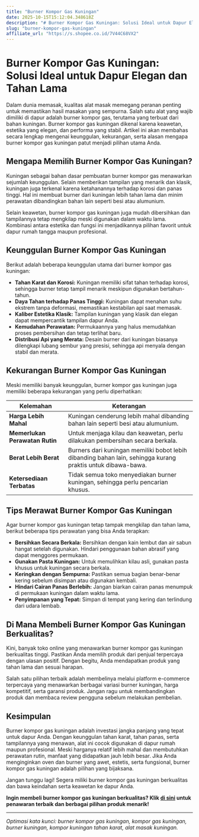 ```yaml
---
title: "Burner Kompor Gas Kuningan"
date: 2025-10-15T15:12:04.348618Z
description: "# Burner Kompor Gas Kuningan: Solusi Ideal untuk Dapur Elegan dan Tahan Lama..."
slug: "burner-kompor-gas-kuningan"
affiliate_url: "https://s.shopee.co.id/7V44C68VX2"
---
```

# Burner Kompor Gas Kuningan: Solusi Ideal untuk Dapur Elegan dan Tahan Lama

Dalam dunia memasak, kualitas alat masak memegang peranan penting untuk memastikan hasil masakan yang sempurna. Salah satu alat yang wajib dimiliki di dapur adalah burner kompor gas, terutama yang terbuat dari bahan kuningan. Burner kompor gas kuningan dikenal karena keawetan, estetika yang elegan, dan performa yang stabil. Artikel ini akan membahas secara lengkap mengenai keunggulan, kekurangan, serta alasan mengapa burner kompor gas kuningan patut menjadi pilihan utama Anda.

## Mengapa Memilih Burner Kompor Gas Kuningan?

Kuningan sebagai bahan dasar pembuatan burner kompor gas menawarkan sejumlah keunggulan. Selain memberikan tampilan yang menarik dan klasik, kuningan juga terkenal karena ketahanannya terhadap korosi dan panas tinggi. Hal ini membuat burner dari kuningan lebih tahan lama dan minim perawatan dibandingkan bahan lain seperti besi atau alumunium.

Selain keawetan, burner kompor gas kuningan juga mudah dibersihkan dan tampilannya tetap mengkilap meski digunakan dalam waktu lama. Kombinasi antara estetika dan fungsi ini menjadikannya pilihan favorit untuk dapur rumah tangga maupun profesional.

## Keunggulan Burner Kompor Gas Kuningan

Berikut adalah beberapa keunggulan utama dari burner kompor gas kuningan:

- **Tahan Karat dan Korosi:** Kuningan memiliki sifat tahan terhadap korosi, sehingga burner tetap tampil menarik meskipun digunakan bertahun-tahun.
- **Daya Tahan terhadap Panas Tinggi:** Kuningan dapat menahan suhu ekstrem tanpa deformasi, memastikan kestabilan api saat memasak.
- **Kaliber Estetika Klasik:** Tampilan kuningan yang klasik dan elegan dapat mempercantik tampilan dapur Anda.
- **Kemudahan Perawatan:** Permukaannya yang halus memudahkan proses pembersihan dan tetap terlihat baru.
- **Distribusi Api yang Merata:** Desain burner dari kuningan biasanya dilengkapi lubang sembur yang presisi, sehingga api menyala dengan stabil dan merata.

## Kekurangan Burner Kompor Gas Kuningan

Meski memiliki banyak keunggulan, burner kompor gas kuningan juga memiliki beberapa kekurangan yang perlu diperhatikan:

| **Kelemahan** | **Keterangan** |
|----------------|----------------|
| **Harga Lebih Mahal** | Kuningan cenderung lebih mahal dibanding bahan lain seperti besi atau alumunium. |
| **Memerlukan Perawatan Rutin** | Untuk menjaga kilau dan keawetan, perlu dilakukan pembersihan secara berkala. |
| **Berat Lebih Berat** | Burners dari kuningan memiliki bobot lebih dibanding bahan lain, sehingga kurang praktis untuk dibawa-bawa. |
| **Ketersediaan Terbatas** | Tidak semua toko menyediakan burner kuningan, sehingga perlu pencarian khusus. |

## Tips Merawat Burner Kompor Gas Kuningan

Agar burner kompor gas kuningan tetap tampak mengkilap dan tahan lama, berikut beberapa tips perawatan yang bisa Anda terapkan:

- **Bersihkan Secara Berkala:** Bersihkan dengan kain lembut dan air sabun hangat setelah digunakan. Hindari penggunaan bahan abrasif yang dapat menggores permukaan.
- **Gunakan Pasta Kuningan:** Untuk memulihkan kilau asli, gunakan pasta khusus untuk kuningan secara berkala.
- **Keringkan dengan Sempurna:** Pastikan semua bagian benar-benar kering sebelum disimpan atau digunakan kembali.
- **Hindari Cairan Panas Berlebih:** Jangan biarkan cairan panas menumpuk di permukaan kuningan dalam waktu lama.
- **Penyimpanan yang Tepat:** Simpan di tempat yang kering dan terlindung dari udara lembab.

## Di Mana Membeli Burner Kompor Gas Kuningan Berkualitas?

Kini, banyak toko online yang menawarkan burner kompor gas kuningan berkualitas tinggi. Pastikan Anda memilih produk dari penjual terpercaya dengan ulasan positif. Dengan begitu, Anda mendapatkan produk yang tahan lama dan sesuai harapan.

Salah satu pilihan terbaik adalah membelinya melalui platform e-commerce terpercaya yang menawarkan berbagai variasi burner kuningan, harga kompetitif, serta garansi produk. Jangan ragu untuk membandingkan produk dan membaca review pengguna sebelum melakukan pembelian.

## Kesimpulan

Burner kompor gas kuningan adalah investasi jangka panjang yang tepat untuk dapur Anda. Dengan keunggulan tahan karat, tahan panas, serta tampilannya yang menawan, alat ini cocok digunakan di dapur rumah maupun profesional. Meski harganya relatif lebih mahal dan membutuhkan perawatan rutin, manfaat yang didapatkan jauh lebih besar. Jika Anda menginginkan oven dan burner yang awet, estetis, serta fungsional, burner kompor gas kuningan adalah pilihan yang bijaksana.

Jangan tunggu lagi! Segera miliki burner kompor gas kuningan berkualitas dan bawa keindahan serta keawetan ke dapur Anda.

**Ingin membeli burner kompor gas kuningan berkualitas? Klik [di sini](https://s.shopee.co.id/7V44C68VX2) untuk penawaran terbaik dan berbagai pilihan produk menarik!**

---

*Optimasi kata kunci: burner kompor gas kuningan, kompor gas kuningan, burner kuningan, kompor kuningan tahan karat, alat masak kuningan.*